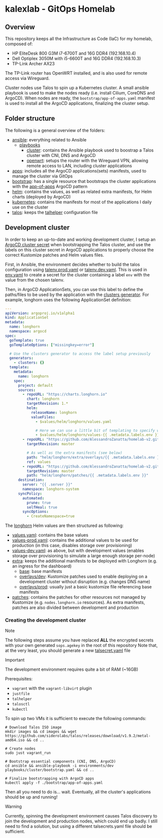 # kalexlab - GitOps Homelab

## Overview

This repository keeps all the Infrastructure as Code (IaC) for my homelab, composed of:

- HP EliteDesk 800 G3M i7-6700T and 16G DDR4 (192.168.10.4)
- Dell Optiplex 3050M with i5-6600T and 16G DDR4 (192.168.10.3)
- TP-Link Archer AX23

The TP-Link router has OpenWRT installed, and is also used for remote access via Wireguard.

Cluster nodes use Talos to spin up a Kubernetes cluster. A small ansible playbook is used to make the nodes ready (i.e. install Cilium, CoreDNS and ArgoCD).
When nodes are ready, the `bootstrap/app-of-apps.yaml` manifest is used to install all the ArgoCD applications, finalizing the cluster setup.

## Folder structure

The following is a general overview of the folders:

- [ansible](ansible): everything related to Ansible
  - [playbooks](ansible/playbooks)
    - [cluster](ansible/playbooks/cluster): contains the Ansible playbook used to boostrap a Talos cluster with CNI, DNS and ArgoCD
    - [openwrt](ansible/playbooks/openwrt): setups the router with the Wireguard VPN, allowing remote access to LAN, including cluster applications
- [apps](apps): includes all the ArgoCD applications(sets) manifests, used to manage the cluster via GitOps
- [bootstrap](bootstrap): has a single resource that bootstraps the cluster applications with the [app-of-apps](https://argo-cd.readthedocs.io/en/latest/operator-manual/cluster-bootstrapping/) ArgoCD pattern
- [helm](helm): contains the values, as well as related extra manifests, for Helm charts (deployed by ArgoCD)
- [kubernetes](kubernetes): contains the manifests for most of the applications I daily use on the cluster
- [talos](talos): keeps the [talhelper](https://github.com/budimanjojo/talhelper) configuration file

## Development cluster

In order to keep an up-to-date and working development cluster, I setup an [ArgoCD cluster secret](https://argo-cd.readthedocs.io/en/stable/operator-manual/declarative-setup/#clusters) when bootstrapping the Talos cluster, and use the labels on this cluster secret in ArgoCD applications to properly choose the correct Kustomize patches and Helm values files.

First, in Ansible, the environment decides whether to build the talos configuration using [talenv.prod.yaml](talos/talenv.prod.yaml) or [talenv.dev.yaml](talos/talenv.dev.yaml). This is used in [env.yaml](talos/patches/cluster/env.yaml) to create a secret for the cluster containing a label `env` with the value from the chosen talenv.

Then, in ArgoCD ApplicationSets, you can use this label to define the paths/files to be used by the application with the [clusters generator](https://argo-cd.readthedocs.io/en/stable/operator-manual/applicationset/Generators-Cluster/). For example, longhorn uses the following ApplicationSet definition:

```yaml
---
apiVersion: argoproj.io/v1alpha1
kind: ApplicationSet
metadata:
  name: longhorn
  namespace: argocd
spec:
  goTemplate: true
  goTemplateOptions: ["missingkey=error"]

  # Use the clusters generator to access the label setup previously
  generators:
    - clusters: {}
  template:
    metadata:
      name: longhorn
    spec:
      project: default
      sources:
        - repoURL: "https://charts.longhorn.io"
          chart: longhorn
          targetRevision: 1.*
          helm:
            releaseName: longhorn
            valueFiles:
              - $values/helm/longhorn/values.yaml

              # Here we can use a little bit of templating to specify which values we want to use
              - $values/helm/longhorn/values-{{ .metadata.labels.env }}.yaml
        - repoURL: "https://github.com/AlessandroZanatta/homelab-v2.git"
          targetRevision: master

          # As well as the extra manifests (see below)
          path: "helm/longhorn/extra/overlays/{{ .metadata.labels.env }}"
          ref: values
        - repoURL: "https://github.com/AlessandroZanatta/homelab-v2.git"
          targetRevision: master
          path: "helm/longhorn/patches/{{ .metadata.labels.env }}"
      destination:
        server: "{{ .server }}"
        namespace: longhorn-system
      syncPolicy:
        automated:
          prune: true
          selfHeal: true
        syncOptions:
          - CreateNamespace=true
```

The [longhorn](helm/longhorn) Helm values are then structured as following:

- [values.yaml](helm/longhorn/values.yaml): contains the base values
- [values-prod.yaml](helm/longhorn/values-prod.yaml): contains the additional values to be used for production (in this case, disables storage over provisioning)
- [values-dev.yaml](helm/longhorn/values-dev.yaml): as above, but with development values (enables storage over provisioning to simulate a large enough storage per-node)
- [extra](helm/longhorn/extra): keeps the additional manifests to be deployed with Longhorn (e.g. an ingress for the dashboard)
  - [base](helm/longhorn/extra/base): base manifests
  - [overlays/dev](helm/longhorn/extra/overlays/dev): Kustomize patches used to enable deploying on a development cluster without disruption (e.g. changes DNS name)
  - [overlays/prod](helm/longhorn/extra/overlays/prod): usually just a basic kustomize file referencing base manifests
- [patches](helm/longhorn/patches): contains the patches for other resources not managed by Kustomize (e.g. `nodes.longhorn.io` resources). As extra manifests, patches are also divided between development and production

### Creating the development cluster

> [!NOTE]
> The following steps assume you have replaced **ALL** the encrypted secrets with your own generated `sops.agekey` in the root of this repository
> Note that, at the very least, you should generate a new [talsecret.yaml](talos/talsecret.yaml) file

> [!IMPORTANT]
> The development environment requires quite a bit of RAM (~16GB)

Prerequisites:

- `vagrant` with the `vagrant-libvirt` plugin
- `justfile`
- `talhelper`
- `talosctl`
- `kubectl`

To spin up two VMs it is sufficient to execute the following commands:

```
# Download Talos ISO image
mkdir images && cd images && wget https://github.com/siderolabs/talos/releases/download/v1.9.2/metal-amd64.iso && cd ..

# Create nodes
sudo just vagrant_run

# Bootstrap essential components (CNI, DNS, ArgoCD)
cd ansible && ansible-playbook -i environments/dev playbooks/cluster/bootstrap.yaml && cd ..

# Finalize bootstrapping with ArgoCD apps
kubectl apply -f ./bootstrap/app-of-apps.yaml
```

Then all you need to do is... wait. Eventually, all the cluster's applications should be up and running!

> [!WARNING]
> Currently, spinning the development environment causes Talos discovery to join the development and production nodes, which could end up badly.
> I still need to find a solution, but using a different talsecrets.yaml file should be sufficient.
